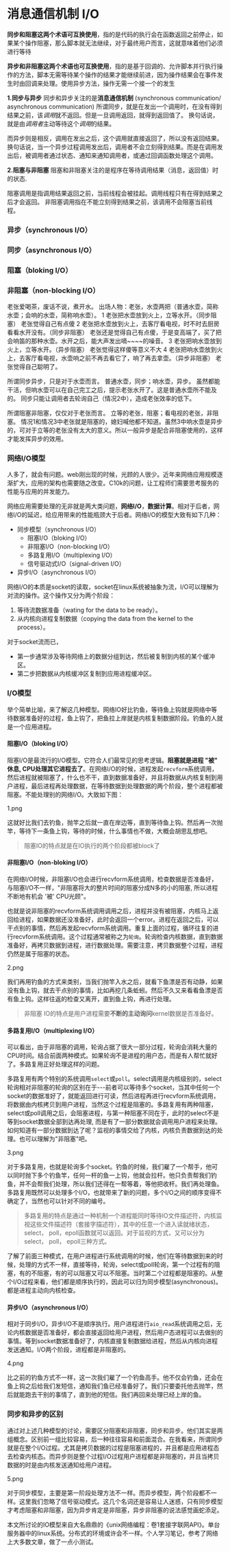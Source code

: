 # 消息通信机制  I/O

**同步和阻塞这两个术语可互换使用**，指的是代码的执行会在函数返回之前停止，如果某个操作阻塞，那么脚本就无法继续，对于最终用户而言，这就意味着他们必须进行等待

**异步和非阻塞这两个术语也可互换使用**，指的是基于回调的、允许脚本并行执行操作的方法，脚本无需等待某个操作的结果才能继续前进，因为操作结果会在事件发生时由回调来处理。使用异步方法，操作无需一个接一个的发生



**1.同步与异步**
同步和异步关注的是**消息通信机制** (synchronous communication/ asynchronous communication)
所谓同步，就是在发出一个调用时，在没有得到结果之前，该*调用*就不返回。但是一旦调用返回，就得到返回值了。
换句话说，就是由*调用者*主动等待这个*调用*的结果。

而异步则是相反，调用在发出之后，这个调用就直接返回了，所以没有返回结果。换句话说，当一个异步过程调用发出后，调用者不会立刻得到结果。而是在调用发出后，被调用者通过状态、通知来通知调用者，或通过回调函数处理这个调用。



**2.阻塞与非阻塞**
阻塞和非阻塞关注的是程序在等待调用结果（消息，返回值）时的状态.

阻塞调用是指调用结果返回之前，当前线程会被挂起。调用线程只有在得到结果之后才会返回。
非阻塞调用指在不能立刻得到结果之前，该调用不会阻塞当前线程。

### 异步（synchronous I/O）

### 同步（asynchronous I/O）

### 阻塞（bloking I/O）

### 非阻塞（non-blocking I/O）

老张爱喝茶，废话不说，煮开水。
出场人物：老张，水壶两把（普通水壶，简称水壶；会响的水壶，简称响水壶）。
1 老张把水壶放到火上，立等水开。（同步阻塞）
老张觉得自己有点傻
2 老张把水壶放到火上，去客厅看电视，时不时去厨房看看水开没有。（同步非阻塞）
老张还是觉得自己有点傻，于是变高端了，买了把会响笛的那种水壶。水开之后，能大声发出嘀~~~~的噪音。
3 老张把响水壶放到火上，立等水开。（异步阻塞）
老张觉得这样傻等意义不大
4 老张把响水壶放到火上，去客厅看电视，水壶响之前不再去看它了，响了再去拿壶。（异步非阻塞）
老张觉得自己聪明了。


所谓同步异步，只是对于水壶而言。
普通水壶，同步；响水壶，异步。
虽然都能干活，但响水壶可以在自己完工之后，提示老张水开了。这是普通水壶所不能及的。
同步只能让调用者去轮询自己（情况2中），造成老张效率的低下。

所谓阻塞非阻塞，仅仅对于老张而言。
立等的老张，阻塞；看电视的老张，非阻塞。
情况1和情况3中老张就是阻塞的，媳妇喊他都不知道。虽然3中响水壶是异步的，可对于立等的老张没有太大的意义。所以一般异步是配合非阻塞使用的，这样才能发挥异步的效用。





### 网络I/O模型

人多了，就会有问题。web刚出现的时候，光顾的人很少。近年来网络应用规模逐渐扩大，应用的架构也需要随之改变。C10k的问题，让工程师们需要思考服务的性能与应用的并发能力。

网络应用需要处理的无非就是两大类问题，**网络I/O**，**数据计算**。相对于后者，网络I/O的延迟，给应用带来的性能瓶颈大于后者。网络I/O的模型大致有如下几种：

- 同步模型（synchronous I/O）
  - 阻塞I/O（bloking I/O）
  - 非阻塞I/O（non-blocking I/O）
  - 多路复用I/O（multiplexing I/O）
  - 信号驱动式I/O（signal-driven I/O）
- 异步I/O（asynchronous I/O）

网络I/O的本质是socket的读取，socket在linux系统被抽象为流，I/O可以理解为对流的操作。这个操作又分为两个阶段：

1. 等待流数据准备（wating for the data to be ready）。
2. 从内核向进程复制数据（copying the data from the kernel to the process）。

对于socket流而已，

- 第一步通常涉及等待网络上的数据分组到达，然后被复制到内核的某个缓冲区。
- 第二步把数据从内核缓冲区复制到应用进程缓冲区。

### I/O模型

举个简单比喻，来了解这几种模型。网络IO好比钓鱼，等待鱼上钩就是网络中等待数据准备好的过程，鱼上钩了，把鱼拉上岸就是内核复制数据阶段。钓鱼的人就是一个应用进程。

#### 阻塞I/O（bloking I/O）

阻塞I/O是最流行的I/O模型。它符合人们最常见的思考逻辑。**阻塞就是进程 "被" 休息, CPU处理其它进程去了**。在网络I/O的时候，进程发起`recvform`系统调用，然后进程就被阻塞了，什么也不干，直到数据准备好，并且将数据从内核复制到用户进程，最后进程再处理数据，在等待数据到处理数据的两个阶段，整个进程都被阻塞。不能处理别的网络I/O。大致如下图：

1.png

这就好比我们去钓鱼，抛竿之后就一直在岸边等，直到等待鱼上钩。然后再一次抛竿，等待下一条鱼上钩，等待的时候，什么事情也不做，大概会胡思乱想吧。

> 阻塞IO的特点就是在IO执行的两个阶段都被block了

#### 非阻塞I/O（non-bloking I/O）

在网络I/O时候，非阻塞I/O也会进行recvform系统调用，检查数据是否准备好，与阻塞I/O不一样，"非阻塞将大的整片时间的阻塞分成N多的小的阻塞, 所以进程不断地有机会 '被' CPU光顾"。

也就是说非阻塞的recvform系统调用调用之后，进程并没有被阻塞，内核马上返回给进程，如果数据还没准备好，此时会返回一个error。进程在返回之后，可以干点别的事情，然后再发起recvform系统调用。重复上面的过程，循环往复的进行recvform系统调用。这个过程通常被称之为`轮询`。轮询检查内核数据，直到数据准备好，再拷贝数据到进程，进行数据处理。需要注意，拷贝数据整个过程，进程仍然是属于阻塞的状态。

2.png

我们再用钓鱼的方式来类别，当我们抛竿入水之后，就看下鱼漂是否有动静，如果没有鱼上钩，就去干点别的事情，比如再挖几条蚯蚓。然后不久又来看看鱼漂是否有鱼上钩。这样往返的检查又离开，直到鱼上钩，再进行处理。

> 非阻塞 IO的特点是用户进程需要**不断的主动询问**kernel数据是否准备好。

#### 多路复用I/O（multiplexing I/O）

可以看出，由于非阻塞的调用，轮询占据了很大一部分过程，轮询会消耗大量的CPU时间。结合前面两种模式。如果轮询不是进程的用户态，而是有人帮忙就好了。多路复用正好处理这样的问题。

多路复用有两个特别的系统调用`select`或`poll`。select调用是内核级别的，select轮询相对非阻塞的轮询的区别在于---前者可以等待多个socket，当其中任何一个socket的数据准好了，就能返回进行可读，然后进程再进行recvform系统调用，将数据由内核拷贝到用户进程，当然这个过程是阻塞的。多路复用有两种阻塞，select或poll调用之后，会阻塞进程，与第一种阻塞不同在于，此时的select不是等到socket数据全部到达再处理, 而是有了一部分数据就会调用用户进程来处理。如何知道有一部分数据到达了呢？监视的事情交给了内核，内核负责数据到达的处理。也可以理解为"非阻塞"吧。

3.png

对于多路复用，也就是轮询多个socket。钓鱼的时候，我们雇了一个帮手，他可以同时抛下多个钓鱼竿，任何一杆的鱼一上钩，他就会拉杆。他只负责帮我们钓鱼，并不会帮我们处理，所以我们还得在一帮等着，等他把收杆。我们再处理鱼。多路复用既然可以处理多个I/O，也就带来了新的问题，多个I/O之间的顺序变得不确定了，当然也可以针对不同的编号。

> 多路复用的特点是通过一种机制一个进程能同时等待IO文件描述符，内核监视这些文件描述符（套接字描述符），其中的任意一个进入读就绪状态，select， poll，epoll函数就可以返回。对于监视的方式，又可以分为 select， poll， epoll三种方式。

了解了前面三种模式，在用户进程进行系统调用的时候，他们在等待数据到来的时候，处理的方式不一样，直接等待，轮询，select或poll轮询，第一个过程有的阻塞，有的不阻塞，有的可以阻塞又可以不阻塞。当时第二个过程都是阻塞的。从整个I/O过程来看，他们都是顺序执行的，因此可以归为同步模型(asynchronous)。都是进程主动向内核检查。

#### 异步I/O（asynchronous I/O）

相对于同步I/O，异步I/O不是顺序执行。用户进程进行`aio_read`系统调用之后，无论内核数据是否准备好，都会直接返回给用户进程，然后用户态进程可以去做别的事情。等到socket数据准备好了，内核直接复制数据给进程，然后从内核向进程发送通知。I/O两个阶段，进程都是非阻塞的。

4.png

比之前的钓鱼方式不一样，这一次我们雇了一个钓鱼高手。他不仅会钓鱼，还会在鱼上钩之后给我们发短信，通知我们鱼已经准备好了。我们只要委托他去抛竿，然后就能跑去干别的事情了，直到他的短信。我们再回来处理已经上岸的鱼。

### 同步和异步的区别

通过对上述几种模型的讨论，需要区分阻塞和非阻塞，同步和异步。他们其实是两组概念。区别前一组比较容易，后一种往往容易和前面混合。在我看来，所谓同步就是在整个I/O过程。尤其是拷贝数据的过程是阻塞进程的，并且都是应用进程态去检查内核态。而异步则是整个过程I/O过程用户进程都是非阻塞的，并且当拷贝数据的时是由内核发送通知给用户进程。

5.png

对于同步模型，主要是第一阶段处理方法不一样。而异步模型，两个阶段都不一样。这里我们忽略了信号驱动模式。这几个名词还是容易让人迷惑，只有同步模型才考虑阻塞和非阻塞，因为异步肯定是非阻塞，异步非阻塞的说法感觉画蛇添足。

本文所讨论的IO模型来自大名鼎鼎的《unix网络编程：卷1套接字联网API》。单台服务器中的linux系统。分布式的环境或许会不一样。个人学习笔记，参考了网络上大多数文章，做了一点小测试。